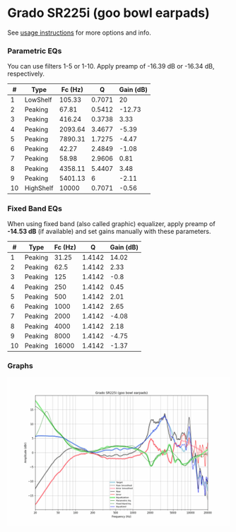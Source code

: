# Grado SR225i (goo bowl earpads)
See [usage instructions](https://github.com/jaakkopasanen/AutoEq#usage) for more options and info.

### Parametric EQs
You can use filters 1-5 or 1-10. Apply preamp of -16.39 dB or -16.34 dB, respectively.

|   # | Type      |   Fc (Hz) |      Q |   Gain (dB) |
|-----|-----------|-----------|--------|-------------|
|   1 | LowShelf  |    105.33 | 0.7071 |       20    |
|   2 | Peaking   |     67.81 | 0.5412 |      -12.73 |
|   3 | Peaking   |    416.24 | 0.3738 |        3.33 |
|   4 | Peaking   |   2093.64 | 3.4677 |       -5.39 |
|   5 | Peaking   |   7890.31 | 1.7275 |       -4.47 |
|   6 | Peaking   |     42.27 | 2.4849 |       -1.08 |
|   7 | Peaking   |     58.98 | 2.9606 |        0.81 |
|   8 | Peaking   |   4358.11 | 5.4407 |        3.48 |
|   9 | Peaking   |   5401.13 | 6      |       -2.11 |
|  10 | HighShelf |  10000    | 0.7071 |       -0.56 |

### Fixed Band EQs
When using fixed band (also called graphic) equalizer, apply preamp of **-14.53 dB** (if available) and set gains manually with these parameters.

|   # | Type    |   Fc (Hz) |      Q |   Gain (dB) |
|-----|---------|-----------|--------|-------------|
|   1 | Peaking |     31.25 | 1.4142 |       14.02 |
|   2 | Peaking |     62.5  | 1.4142 |        2.33 |
|   3 | Peaking |    125    | 1.4142 |       -0.8  |
|   4 | Peaking |    250    | 1.4142 |        0.45 |
|   5 | Peaking |    500    | 1.4142 |        2.01 |
|   6 | Peaking |   1000    | 1.4142 |        2.65 |
|   7 | Peaking |   2000    | 1.4142 |       -4.08 |
|   8 | Peaking |   4000    | 1.4142 |        2.18 |
|   9 | Peaking |   8000    | 1.4142 |       -4.75 |
|  10 | Peaking |  16000    | 1.4142 |       -1.37 |

### Graphs
![](./Grado%20SR225i%20(goo%20bowl%20earpads).png)
